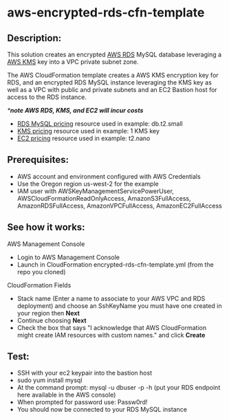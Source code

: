 # aws-encrypted-rds-cfn-template

## Description:

This solution creates an encrypted [AWS RDS](https://aws.amazon.com/rds/) MySQL database leveraging a [AWS KMS](https://aws.amazon.com/kms/) key into a VPC private subnet zone.

The AWS CloudFormation template creates a AWS KMS encryption key for RDS, and an encrypted RDS MySQL instance leveraging the KMS key as well as a VPC with public and private subnets and an EC2 Bastion host for access to the RDS instance.

_***note AWS RDS, KMS, and EC2 will incur costs**_

* [RDS MySQL pricing](https://aws.amazon.com/rds/mysql/pricing/) resource used in example: db.t2.small
* [KMS pricing](https://aws.amazon.com/kms/pricing/) resource used in example: 1 KMS key
* [EC2 pricing](https://aws.amazon.com/ec2/pricing/on-demand/) resource used in example: t2.nano

## Prerequisites:

* AWS account and environment configured with AWS Credentials
* Use the Oregon region us-west-2 for the example
* IAM user with AWSKeyManagementServicePowerUser, AWSCloudFormationReadOnlyAccess, AmazonS3FullAccess, AmazonRDSFullAccess, AmazonVPCFullAccess, AmazonEC2FullAccess

## See how it works:

AWS Management Console

* Login to AWS Management Console
* Launch in CloudFormation encrypted-rds-cfn-template.yml (from the repo you cloned)

CloudFormation Fields

* Stack name (Enter a name to associate to your AWS VPC and RDS deployment) and choose an SshKeyName
you must have one created in your region then **Next**
* Continue choosing **Next**
* Check the box that says "I acknowledge that AWS CloudFormation might create IAM resources with custom names." and click **Create**

## Test:

* SSH with your ec2 keypair into the bastion host
* sudo yum install mysql
* At the command prompt: mysql -u dbuser -p -h (put your RDS endpoint here available in the AWS console)
* When prompted for password use: Passw0rd!
* You should now be connected to your RDS MySQL instance
